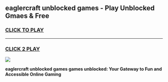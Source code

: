 
## eaglercraft unblocked games - Play Unblocked Gmaes & Free
<h3>
<a href="https://news.freeplayer.one?title=eaglercraft_unblocked_games&ref=16F">CLICK TO PLAY</a></h3>
<hr>

<h3>
<a href="https://news.freeplayer.one?title=eaglercraft_unblocked_games&ref=16F">CLICK 2 PLAY</a>
  
</h3>

<a href="https://news.freeplayer.one?title=eaglercraft_unblocked_games&ref=16F/"><img src="https://clearcache.store/games.png"></a>


**eaglercraft unblocked games games unblocked: Your Gateway to Fun and Accessible Online Gaming**
